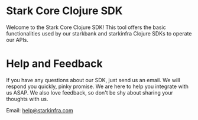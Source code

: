 # Stark Core Clojure SDK

Welcome to the Stark Core Clojure SDK!
This tool offers the basic functionalities used by our starkbank and starkinfra Clojure SDKs to operate our APIs. 

# Help and Feedback

If you have any questions about our SDK, just send us an email.
We will respond you quickly, pinky promise. We are here to help you integrate with us ASAP.
We also love feedback, so don't be shy about sharing your thoughts with us.

Email: help@starkinfra.com
